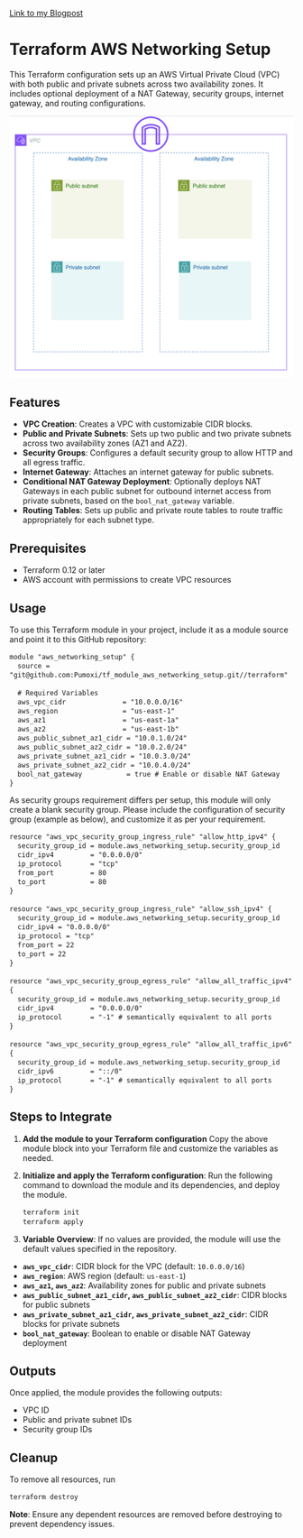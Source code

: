 [Link to my Blogpost](https://pumoxi.com/2024/11/15/setting-up-an-aws-vpc-with-terraform-a-step-by-step-tutorial/)

# Terraform AWS Networking Setup

This Terraform configuration sets up an AWS Virtual Private Cloud (VPC) with both public and private subnets across two availability zones. It includes optional deployment of a NAT Gateway, security groups, internet gateway, and routing configurations.

![AWS Architecture Diagram](images/tf_module_aws_networking_setup.png "AWS Networking Setup")

## Features

- **VPC Creation**: Creates a VPC with customizable CIDR blocks.
- **Public and Private Subnets**: Sets up two public and two private subnets across two availability zones (AZ1 and AZ2).
- **Security Groups**: Configures a default security group to allow HTTP and all egress traffic.
- **Internet Gateway**: Attaches an internet gateway for public subnets.
- **Conditional NAT Gateway Deployment**: Optionally deploys NAT Gateways in each public subnet for outbound internet access from private subnets, based on the `bool_nat_gateway` variable.
- **Routing Tables**: Sets up public and private route tables to route traffic appropriately for each subnet type.

## Prerequisites

- Terraform 0.12 or later
- AWS account with permissions to create VPC resources

## Usage

To use this Terraform module in your project, include it as a module source and point it to this GitHub repository:

```hcl
module "aws_networking_setup" {
  source = "git@github.com:Pumoxi/tf_module_aws_networking_setup.git//terraform"

  # Required Variables
  aws_vpc_cidr              = "10.0.0.0/16"
  aws_region                = "us-east-1"
  aws_az1                   = "us-east-1a"
  aws_az2                   = "us-east-1b"
  aws_public_subnet_az1_cidr = "10.0.1.0/24"
  aws_public_subnet_az2_cidr = "10.0.2.0/24"
  aws_private_subnet_az1_cidr = "10.0.3.0/24"
  aws_private_subnet_az2_cidr = "10.0.4.0/24"
  bool_nat_gateway           = true # Enable or disable NAT Gateway
}
```

As security groups requirement differs per setup, this module will only create a blank security group. Please include the configuration of security group (example as below), and customize it as per your requirement.

```hcl
resource "aws_vpc_security_group_ingress_rule" "allow_http_ipv4" {
  security_group_id = module.aws_networking_setup.security_group_id
  cidr_ipv4         = "0.0.0.0/0"
  ip_protocol       = "tcp"
  from_port         = 80
  to_port           = 80
}

resource "aws_vpc_security_group_ingress_rule" "allow_ssh_ipv4" {
  security_group_id = module.aws_networking_setup.security_group_id
  cidr_ipv4 = "0.0.0.0/0"
  ip_protocol = "tcp"
  from_port = 22
  to_port = 22
}

resource "aws_vpc_security_group_egress_rule" "allow_all_traffic_ipv4" {
  security_group_id = module.aws_networking_setup.security_group_id
  cidr_ipv4         = "0.0.0.0/0"
  ip_protocol       = "-1" # semantically equivalent to all ports
}

resource "aws_vpc_security_group_egress_rule" "allow_all_traffic_ipv6" {
  security_group_id = module.aws_networking_setup.security_group_id
  cidr_ipv6         = "::/0"
  ip_protocol       = "-1" # semantically equivalent to all ports
}
```

## Steps to Integrate

1. **Add the module to your Terraform configuration**
Copy the above module block into your Terraform file and customize the variables as needed.

2. **Initialize and apply the Terraform configuration**:
Run the following command to download the module and its dependencies, and deploy the module.

   ```bash
   terraform init
   terraform apply
   ```

3. **Variable Overview**:
If no values are provided, the module will use the default values specified in the repository.

- **`aws_vpc_cidr`**: CIDR block for the VPC (default: `10.0.0.0/16`)
- **`aws_region`**: AWS region (default: `us-east-1`)
- **`aws_az1`, `aws_az2`**: Availability zones for public and private subnets
- **`aws_public_subnet_az1_cidr`, `aws_public_subnet_az2_cidr`**: CIDR blocks for public subnets
- **`aws_private_subnet_az1_cidr`, `aws_private_subnet_az2_cidr`**: CIDR blocks for private subnets
- **`bool_nat_gateway`**: Boolean to enable or disable NAT Gateway deployment

## Outputs

Once applied, the module provides the following outputs:
- VPC ID
- Public and private subnet IDs
- Security group IDs

## Cleanup

To remove all resources, run

```bash
terraform destroy
```

**Note**: Ensure any dependent resources are removed before destroying to prevent dependency issues.